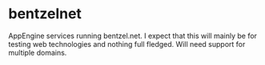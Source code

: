 bentzelnet
==========

AppEngine services running bentzel.net. I expect that this will mainly be for
testing web technologies and nothing full fledged. Will need support for
multiple domains.
